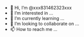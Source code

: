 - 👋 Hi, I’m @xxx831462323xxx
- 👀 I’m interested in ...
- 🌱 I’m currently learning ...
- 💞️ I’m looking to collaborate on ...
- 📫 How to reach me ...

<!---
xxx831462323xxx/xxx831462323xxx is a ✨ special ✨ repository because its `README.md` (this file) appears on your GitHub profile.
You can click the Preview link to take a look at your changes.
--->
